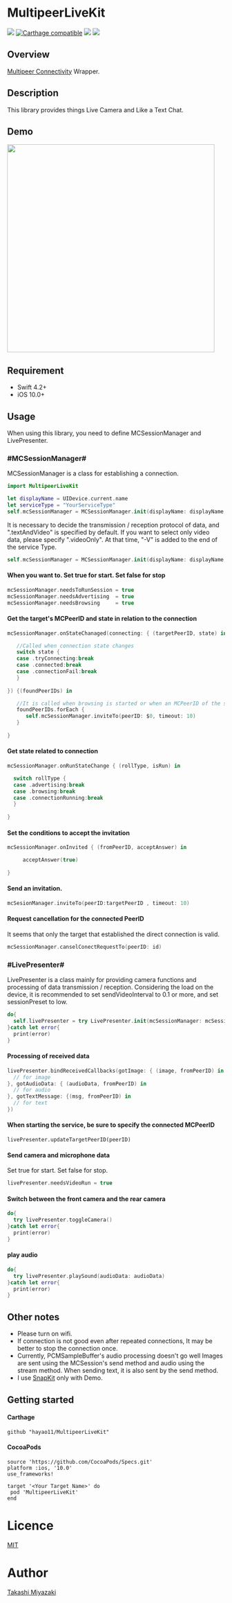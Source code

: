# MultipeerLiveKit
![](https://img.shields.io/badge/License-MIT-Purple.svg)
[![Carthage compatible](https://img.shields.io/badge/Carthage-compatible-brightgreen.svg)](https://github.com/Carthage/Carthage)
![](https://img.shields.io/badge/Swift-4.2-orange.svg)
![](https://img.shields.io/badge/platforms-iOS-lightgrey.svg)

## Overview

[Multipeer Connectivity](https://developer.apple.com/documentation/multipeerconnectivity) Wrapper.



## Description

This library provides things Live Camera and Like a Text Chat.

## Demo
<img src="https://github.com/hayao11/MultipeerLiveKit/blob/for_gif/demo.gif" height="480px"> 


## Requirement

- Swift 4.2+
- iOS 10.0+

## Usage

When using this library, you need to define MCSessionManager and LivePresenter.


### #MCSessionManager#
MCSessionManager is a class for establishing a connection.

``` swift
import MultipeerLiveKit

let displayName = UIDevice.current.name
let serviceType = "YourServiceType"
self.mcSessionManager = MCSessionManager.init(displayName: displayName, serviceType: serviceType)

```

It is necessary to decide the transmission / reception protocol of data, and ".textAndVideo" is specified by default. If you want to select only video data, please specify ".videoOnly". At that time, "-V" is added to the end of the service Type.

``` swift
self.mcSessionManager = MCSessionManager.init(displayName: displayName, serviceType: serviceType, serviceProtocol: .videoOnly)

```

#### When you want to. Set true for start. Set false for stop
``` swift
mcSessionManager.needsToRunSession = true
mcSessionManager.needsAdvertising  = true
mcSessionManager.needsBrowsing     = true

```


#### Get the target's MCPeerID and state in relation to the connection

``` swift
mcSessionManager.onStateChanaged(connecting: { (targetPeerID, state) in

   //Called when connection state changes
   switch state {
   case .tryConnecting:break
   case .connected:break
   case .connectionFail:break
   }
   
}) {(foundPeerIDs) in

   //It is called when browsing is started or when an MCPeerID of the same service type is found.
   foundPeerIDs.forEach {
      self.mcSessionManager.inviteTo(peerID: $0, timeout: 10)
   }
   
}

```

#### Get state related to connection
``` swift
mcSessionManager.onRunStateChange { (rollType, isRun) in

  switch rollType {
  case .advertising:break
  case .browsing:break
  case .connectionRunning:break
  }
  
}
```


#### Set the conditions to accept the invitation
        
``` swift
mcSessionManager.onInvited { (fromPeerID, acceptAnswer) in

     acceptAnswer(true)
  
}

```        
#### Send an invitation.

``` swift
mcSesionManager.inviteTo(peerID:targetPeerID , timeout: 10)
```     

#### Request cancellation for the connected PeerID
It seems that only the target that established the direct connection is valid.
``` swift     
mcSessionManager.canselConectRequestTo(peerID: id)     
```  



### #LivePresenter#
LivePresenter is a class mainly for providing camera functions and processing of data transmission / reception.
Considering the load on the device, it is recommended to set sendVideoInterval to 0.1 or more, and set sessionPreset to low.
``` swift
do{
  self.livePresenter = try LivePresenter.init(mcSessionManager: mcSessionManager, sendVideoInterval: 0.1, sessionPreset: .low)
}catch let error{
  print(error)
}
```
 #### Processing of received data
``` swift
livePresenter.bindReceivedCallbacks(gotImage: { (image, fromPeerID) in
  // for image
}, gotAudioData: { (audioData, fromPeerID) in
  // for audio
}, gotTextMessage: {(msg, fromPeerID) in
  // for text
})
```
#### When starting the service, be sure to specify the connected MCPeerID
 ```
livePresenter.updateTargetPeerID(peerID)
 ```       
#### Send camera and microphone data
 Set true for start. Set false for stop.
 ``` swift
livePresenter.needsVideoRun = true
 ```       


#### Switch between the front camera and the rear camera
``` swift
do{
  try livePresenter.toggleCamera()
}catch let error{
  print(error)
}

```        

#### play audio
``` swift
do{
  try livePresenter.playSound(audioData: audioData)
}catch let error{
  print(error)
}
```

## Other notes

- Please turn on wifi.
- If connection is not good even after repeated connections, It may be better to stop the connection once.
- Currently, PCMSampleBuffer's audio processing doesn't go well Images are sent using the MCSession's send method and audio using the stream method. When sending text, it is also sent by the send method.
- I use [SnapKit](https://github.com/SnapKit/SnapKit) only with Demo.

## Getting started

#### Carthage
```
github "hayao11/MultipeerLiveKit"
```

#### CocoaPods
```
source 'https://github.com/CocoaPods/Specs.git'
platform :ios, '10.0'
use_frameworks!

target '<Your Target Name>' do
 pod 'MultipeerLiveKit'
end
```

# Licence

[MIT](https://github.com/hayao11/MultipeerLiveKit/blob/master/LICENSE)

# Author

[Takashi Miyazaki](https://github.com/hayao11)
